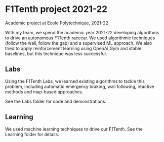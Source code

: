# F1Tenth project 2021-22

Academic project at Ecole Polytechnique, 2021-22.

With my team, we spend the academic year 2021-22 developing algorithms to drive an autonomous F1Tenth racecar. We used algorithmic techniques (follow the wall, follow the gap) and a supervised ML approach. We also tried to apply reinforcement learning using OpenAI Gym and stable baselines, but this technique was less successful. 

## Labs

Using the F1Tenth Labs, we learned existing algorithms to tackle this problem, including automatic emergency braking, wall following, reactive methods and map-based approaches.

See the Labs folder for code and demonstrations.

## Learning

We used machine learning techniques to drive our F1Tenth. See the Learning folder for details.
